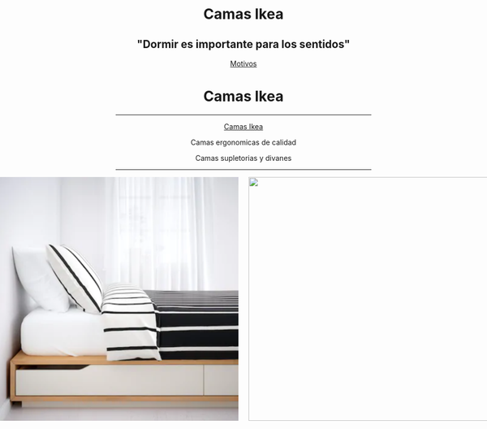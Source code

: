 <div align="center">

# Camas Ikea

</div>

<div align="center">

## "Dormir es importante para los sentidos"

</div>

<div align="center">

[Motivos](https://github.com/awpzz/zzZ/blob/main/Motivos.md)
<div align="center">

# Camas Ikea

</div>
</div>

--------------------------------------------------------------------------------------------------------------------------------------------------------------------------------------------------------------------------------------------

<div align="center">

[Camas Ikea](https://www.ikea.com/es/es/cat/camas-bm003/)

</div>
<p align="center">Camas ergonomicas de calidad</p>
<p align="center">Camas supletorias y divanes</p>

--------------------------------------------------------------------------------------------------------------------------------------------------------------------------------------------------------------------------------------------
<div style="display: flex; justify-content: center; align-items: center;">

  <img width="480" height="480" src="450_1000.png" style="margin-right: 20px;">
  <img width="480" height="480" src="malm-estructura-cama-blanco__1101527_pe866706_s5.avif">

</div>


